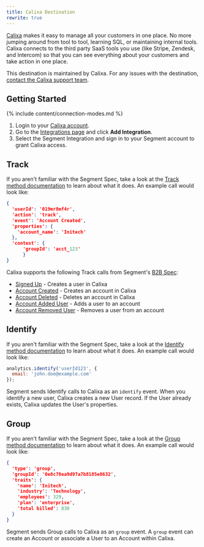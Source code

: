 ```yaml
---
title: Calixa Destination
rewrite: true
---
```


[Calixa](https://www.calixa.io/?utm_source=segmentio&utm_medium=docs&utm_campaign=partners) makes it easy to manage all your customers in one place. No more jumping around from tool to tool, learning SQL, or maintaining internal tools. Calixa connects to the third party SaaS tools you use (like Stripe, Zendesk, and Intercom) so that you can see everything about your customers and take action in one place.

This destination is maintained by Calixa. For any issues with the destination, [contact the Calixa support team](mailto:team@calixa.io).

## Getting Started

{% include content/connection-modes.md %}

1. Login to your [Calixa account](https://console.calixa.io/login).
2. Go to the [Integrations page](https://console.calixa.io/integrations) and click **Add Integration**.
3. Select the Segment Integration and sign in to your Segment account to grant Calixa access.

## Track
If you aren't familiar with the Segment Spec, take a look at the [Track method documentation](/docs/connections/spec/track/) to learn about what it does. An example call would look like:

```json
{
  'userId': '019mr8mf4r',
  'action': 'track',
  'event': 'Account Created',
  'properties': {
    'account_name': 'Initech'
  },
  'context': {
      'groupId': 'acct_123'
      }
}
```

Calixa supports the following Track calls from Segment's [B2B Spec](/docs/connections/spec/b2b-saas/):

* [Signed Up](/docs/connections/spec/b2b-saas/#signed-up) - Creates a user in Calixa
* [Account Created](/docs/connections/spec/b2b-saas/#account-created) - Creates an account in Calixa
* [Account Deleted](/docs/connections/spec/b2b-saas/#account-deleted) - Deletes an account in Calixa
* [Account Added User](/docs/connections/spec/b2b-saas/#account-added-user) - Adds  a user to an account
* [Account Removed User](/docs/connections/spec/b2b-saas/#account-removed-user) - Removes a user from an account

## Identify
If you aren't familiar with the Segment Spec, take a look at the [Identify method documentation](/docs/connections/spec/identify/) to learn about what it does. An example call would look like:

```js
analytics.identify('userId123', {
  email: 'john.doe@example.com'
});
```
Segment sends Identify calls to Calixa as an `identify` event. When you identify a new user, Calixa creates a new User record. If the User already exists, Calixa updates the User's properties.

## Group
If you aren't familiar with the Segment Spec, take a look at the [Group method documentation](/docs/connections/spec/group/) to learn about what it does. An example call would look like:
```json
{
  'type': 'group',
  'groupId': '0e8c78ea9d97a7b8185e8632',
  'traits': {
    'name': 'Initech',
    'industry': 'Technology',
    'employees': 329,
    'plan': 'enterprise',
    'total billed': 830
  }
}
```
Segment sends Group calls to Calixa as an `group` event. A `group` event can create an Account or associate a User to an Account within Calixa.
